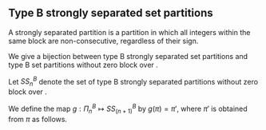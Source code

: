 ## Type B strongly separated set partitions
A strongly separated partition is a partition in which all integers within the same block are non-consecutive, regardless of their sign.

We give a bijection between type B strongly separated set partitions and type B set partitions without zero block over <n>.

Let $SS^B_n$ denote the set of type B strongly separated partitions without zero block over <n>.

We define the map $g : \Pi^B_n \mapsto SS^B_(n+1)$ by $g(\pi) = \pi'$, where $\pi'$ is obtained from $\pi$ as follows.
